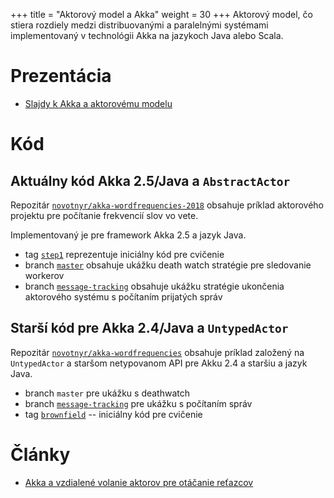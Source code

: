 +++
title = "Aktorový model a Akka"
weight = 30
+++
Aktorový model, čo stiera rozdiely medzi distribuovanými a paralelnými systémami implementovaný v technológii Akka na jazykoch Java alebo Scala.
<!-- more -->
# Prezentácia

*	[Slajdy k Akka a aktorovému modelu](kopr-actors-akka.pdf)


# Kód

## Aktuálny kód Akka 2.5/Java a `AbstractActor`
Repozitár [`novotnyr/akka-wordfrequencies-2018`](https://github.com/novotnyr/akka-wordfrequencies-2018) obsahuje príklad aktorového projektu pre počítanie frekvencií slov vo vete.

Implementovaný je pre framework Akka 2.5 a jazyk Java.

* tag [`step1`](https://github.com/novotnyr/akka-wordfrequencies-2018/tree/step1) reprezentuje iniciálny kód pre cvičenie
* branch [`master`](https://github.com/novotnyr/akka-wordfrequencies-2018/tree/master) obsahuje ukážku death watch stratégie pre sledovanie workerov
* branch [`message-tracking`](https://github.com/novotnyr/akka-wordfrequencies-2018/tree/message-count-tracking) obsahuje ukážku stratégie ukončenia aktorového systému s počítaním prijatých správ

## Starší kód pre Akka 2.4/Java a `UntypedActor`
Repozitár [`novotnyr/akka-wordfrequencies`](https://github.com/novotnyr/akka-wordfrequencies) obsahuje príklad založený na `UntypedActor` a staršom netypovanom API pre Akku 2.4 a staršiu a jazyk Java.

*	branch `master` pre ukážku s deathwatch
*	branch [`message-tracking`](https://github.com/novotnyr/akka-wordfrequencies/tree/message-tracking) pre ukážku s počítaním správ
*	tag [`brownfield`](https://github.com/novotnyr/akka-wordfrequencies/tree/brownfield) -- iniciálny kód pre cvičenie

# Články

*	[Akka a vzdialené volanie aktorov pre otáčanie reťazcov](http://ics.upjs.sk/~novotnyr/blog/1568/akka-a-vzdialene-volanie-aktorov-pre-otacanie-retazcov)
